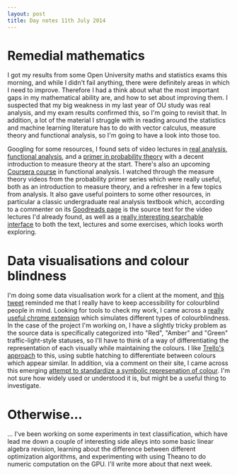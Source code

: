 ```yaml
---
layout: post
title: Day notes 11th July 2014
---
```


# Remedial mathematics

I got my results from some Open University maths and statistics exams this morning, and while I didn't fail anything, there were definitely areas in which I need to improve. Therefore I had a think about what the most important gaps in my mathematical ability are, and how to set about improving them. I suspected that my big weakness in my last year of OU study was real analysis, and my exam results confirmed this, so I'm going to revisit that. In addition, a lot of the material I struggle with in reading around the statistics and machine learning literature has to do with vector calculus, measure theory and functional analysis, so I'm going to have a look into those too.

Googling for some resources, I found sets of video lectures in [real analysis](https://www.youtube.com/playlist?list=PL0E754696F72137EC), [functional analysis](https://www.youtube.com/playlist?list=PL554B877A872B4F94), and a [primer in probability theory](https://www.youtube.com/playlist?list=PL17567A1A3F5DB5E4) with a decent introduction to measure theory at the start. There's also an upcoming [Coursera course](https://www.coursera.org/course/functionalanalysis) in functional analysis. I watched through the measure theory videos from the probability primer series which were really useful, both as an introduction to measure theory, and a refresher in a few topics from analysis. It also gave useful pointers to some other resources, in particular a classic undergraduate real analysis textbook which, according to a commenter on its [Goodreads page](https://www.goodreads.com/book/show/292079.Principles_of_Mathematical_Analysis?from_search=true) is the source text for the video lectures I'd already found, as well as a [really interesting searchable interface](http://rudinium.herokuapp.com/#/help) to both the text, lectures and some exercises, which looks worth exploring.

# Data visualisations and colour blindness

I'm doing some data visualisation work for a client at the moment, and [this tweet](https://twitter.com/gaufre/status/487316989799452672) reminded me that I really have to keep accessibility for colourblind people in mind. Looking for tools to check my work, I came across a [really useful chrome extension](https://chrome.google.com/webstore/detail/spectrum/ofclemegkcmilinpcimpjkfhjfgmhieb/related?hl=en) which simulates different types of colourblindness. In the case of the project I'm working on, I have a slightly tricky problem as the source data is specifically categorized into "Red", "Amber" and "Green" traffic-light-style statuses, so I'll have to think of a way of differentiating the representation of each visually while maintaining the colours. I like [Trello's approach](http://blog.trello.com/you-can-copy-boards-now-finally/) to this, using subtle hatching to differentiate between colours which appear similar. In addition, via a comment on their site, I came across this emerging [attempt to standardize a symbolic represenation of colour](http://coloradd.net/index.asp). I'm not sure how widely used or understood it is, but might be a useful thing to investigate.

# Otherwise...

... I've been working on some experiments in text classification, which have lead me down a couple of interesting side alleys into some basic linear algebra revision, learning about the difference between different optimization algorithms, and experimenting with using Theano to do numeric computation on the GPU. I'll write more about that next week.

